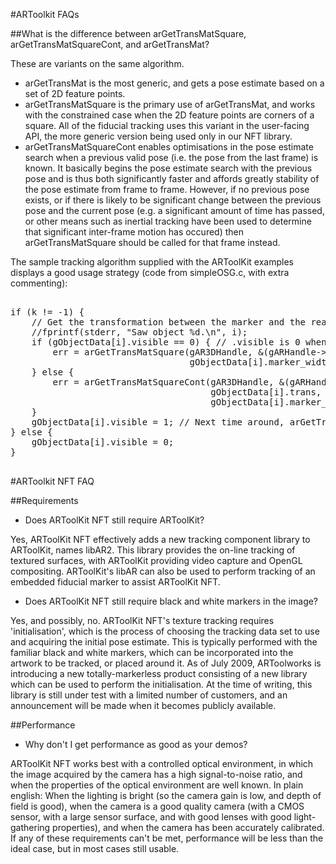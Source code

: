#ARToolkit FAQs

##What is the difference between arGetTransMatSquare, arGetTransMatSquareCont, and arGetTransMat?

These are variants on the same algorithm.

- arGetTransMat is the most generic, and gets a pose estimate based on a set of 2D feature points.
- arGetTransMatSquare is the primary use of arGetTransMat, and works with the constrained case when the 2D feature points are corners of a square. All of the fiducial tracking uses this variant in the user-facing API, the more generic version being used only in our NFT library.
- arGetTransMatSquareCont enables optimisations in the pose estimate search when a previous valid pose (i.e. the pose from the last frame) is known. It basically begins the pose estimate search with the previous pose and is thus both significantly faster and affords greatly stability of the pose estimate from frame to frame. However, if no previous pose exists, or if there is likely to be significant change between the previous pose and the current pose (e.g. a significant amount of time has passed, or other means such as inertial tracking have been used to determine that significant inter-frame motion has occured) then arGetTransMatSquare should be called for that frame instead.

The sample tracking algorithm supplied with the ARToolKit examples displays a good usage strategy (code from simpleOSG.c, with extra commenting):

<pre>

if (k != -1) {
    // Get the transformation between the marker and the real camera.
    //fprintf(stderr, "Saw object %d.\n", i);
    if (gObjectData[i].visible == 0) { // .visible is 0 when the marker was not seen in the previous frame.
        err = arGetTransMatSquare(gAR3DHandle, &(gARHandle->markerInfo[k]),
                                  gObjectData[i].marker_width, gObjectData[i].trans);
    } else {
        err = arGetTransMatSquareCont(gAR3DHandle, &(gARHandle->markerInfo[k]),
                                      gObjectData[i].trans,
                                      gObjectData[i].marker_width, gObjectData[i].trans);
    }
    gObjectData[i].visible = 1; // Next time around, arGetTransMatSquareCont will be used.
} else {
    gObjectData[i].visible = 0;
}

</pre>

#ARToolkit NFT FAQ

##Requirements

- Does ARToolKit NFT still require ARToolKit?

Yes, ARToolKit NFT effectively adds a new tracking component library to ARToolKit, names libAR2. This library provides the on-line tracking of textured surfaces, with ARToolKit providing video capture and OpenGL compositing. ARToolKit's libAR can also be used to perform tracking of an embedded fiducial marker to assist ARToolKit NFT.

- Does ARToolKit NFT still require black and white markers in the image?

Yes, and possibly, no. ARToolKit NFT's texture tracking requires 'initialisation', which is the process of choosing the tracking data set to use and acquiring the initial pose estimate. This is typically performed with the familiar black and white markers, which can be incorporated into the artwork to be tracked, or placed around it. As of July 2009, ARToolworks is introducing a new totally-markerless product consisting of a new library which can be used to perform the initialisation. At the time of writing, this library is still under test with a limited number of customers, and an announcement will be made when it becomes publicly available.

##Performance

- Why don't I get performance as good as your demos?

ARToolKit NFT works best with a controlled optical environment, in which the image acquired by the camera has a high signal-to-noise ratio, and when the properties of the optical environment are well known. In plain english: When the lighting is bright (so the camera gain is low, and depth of field is good), when the camera is a good quality camera (with a CMOS sensor, with a large sensor surface, and with good lenses with good light-gathering properties), and when the camera has been accurately calibrated. If any of these requirements can't be met, performance will be less than the ideal case, but in most cases still usable.